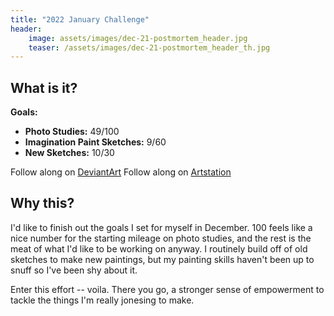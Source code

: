 ```yaml
---
title: "2022 January Challenge"
header:
	image: assets/images/dec-21-postmortem_header.jpg
	teaser: /assets/images/dec-21-postmortem_header_th.jpg
---
```

## What is it?

**Goals:**
- **Photo Studies:** 49/100
- **Imagination Paint Sketches:** 9/60
- **New Sketches:** 10/30

Follow along on [DeviantArt](https://www.deviantart.com/pandoramic/gallery/81520721/01-22-challenge)
Follow along on [Artstation]()

## Why this?

I'd like to finish out the goals I set for myself in December. 100 feels like a nice number for the starting mileage on photo studies, and the rest is the meat of what I'd like to be working on anyway. I routinely build off of old sketches to make new paintings, but my painting skills haven't been up to snuff so I've been shy about it.

Enter this effort -- voila. There you go, a stronger sense of empowerment to tackle the things I'm really jonesing to make.
